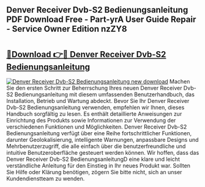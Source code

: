 ## Denver Receiver Dvb-S2 Bedienungsanleitung PDF Download Free - Part-yrA User Guide Repair - Service Owner Edition nzZY8

# <h2><a href="http://df19gj.blite.top/?on=Denver+Receiver+Dvb-S2+Bedienungsanleitung">🔗Download 👉🔴 Denver Receiver Dvb-S2 Bedienungsanleitung</a></h2>

[![Denver Receiver Dvb-S2 Bedienungsanleitung new download](https://i.imgur.com/lujVjoI.png)](http://df19gj.blite.top/?on=Denver+Receiver+Dvb-S2+Bedienungsanleitung)
Machen Sie den ersten Schritt zur Beherrschung Ihres neuen Denver Receiver Dvb-S2 Bedienungsanleitung mit diesem umfassenden Benutzerhandbuch, das Installation, Betrieb und Wartung abdeckt. Bevor Sie Ihr Denver Receiver Dvb-S2 Bedienungsanleitung verwenden, empfehlen wir Ihnen, dieses Handbuch sorgfältig zu lesen. Es enthält detaillierte Anweisungen zur Einrichtung des Produkts sowie Informationen zur Verwendung der verschiedenen Funktionen und Möglichkeiten. Denver Receiver Dvb-S2 Bedienungsanleitung verfügt über eine Reihe fortschrittlicher Funktionen, darunter Geolokalisierung, intelligente Warnungen, anpassbare Designs und Mehrbenutzerzugriff, die alle einfach über die benutzerfreundliche und intuitive Benutzeroberfläche gesteuert werden können. Wir hoffen, dass das Denver Receiver Dvb-S2 BedienungsanleitungD eine klare und leicht verständliche Anleitung für den Einstieg in Ihr neues Produkt war. Sollten Sie Hilfe oder Klärung benötigen, zögern Sie bitte nicht, sich an unser Kundendienstteam zu wenden.
